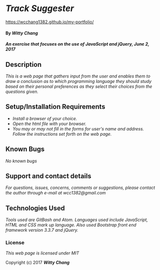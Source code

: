 # _Track Suggester_

https://wcchang1382.github.io/my-portfolio/

#### By _**Witty Chang**_

#### _An exercise that focuses on the use of JavaScript and jQuery, June 2, 2017_

## Description

_This is a web page that gathers input from the user and enables them to draw a conclusion as to which programming language they should study based on their personal preferences as they select their choices from the questions given._

## Setup/Installation Requirements

* _Install a browser of your choice._
* _Open the html file with your browser._
* _You may or may not fill in the forms for user's name and address. Follow the instructions set forth on the web page._


## Known Bugs

_No known bugs_

## Support and contact details

_For questions, issues, concerns, comments or suggestions, please contact the author through e-mail at wcc1382@gmail.com_

## Technologies Used

_Tools used are GitBash and Atom. Languages used include JavaScript, HTML and CSS mark up language. Also used Bootstrap front end framework version 3.3.7 and jQuery._

### License

*This web page is licensed under MIT*

Copyright (c) 2017 **_Witty Chang_**
